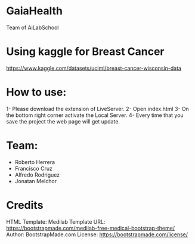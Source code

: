 # GaiaHealth
Team of AiLabSchool

#  Using kaggle for Breast Cancer
https://www.kaggle.com/datasets/uciml/breast-cancer-wisconsin-data

# How to use:
1- Please download the extension of LiveServer.
2- Open index.html
3- On the bottom right corner activate the Local Server.
4- Every time that you save the project the web page will get update.


# Team:
 - Roberto Herrera
 - Francisco Cruz
 - Alfredo Rodriguez
 - Jonatan Melchor

# Credits
HTML Template: Medilab
Template URL: https://bootstrapmade.com/medilab-free-medical-bootstrap-theme/
Author: BootstrapMade.com
License: https://bootstrapmade.com/license/